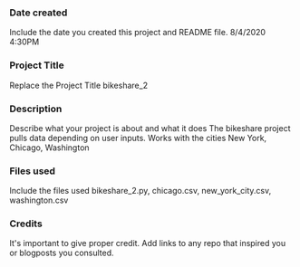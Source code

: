 ### Date created
Include the date you created this project and README file.
8/4/2020 4:30PM

### Project Title
Replace the Project Title
bikeshare_2

### Description
Describe what your project is about and what it does
The bikeshare project pulls data depending on user inputs. Works with the cities New York, Chicago, Washington

### Files used
Include the files used
bikeshare_2.py, chicago.csv, new_york_city.csv, washington.csv

### Credits
It's important to give proper credit. Add links to any repo that inspired you or blogposts you consulted.
